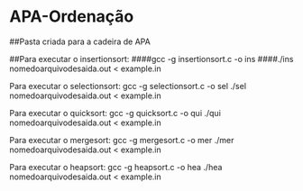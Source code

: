 # APA-Ordenação
##Pasta criada para a cadeira de APA

##Para executar o insertionsort:
####gcc -g  insertionsort.c -o ins
####./ins nomedoarquivodesaida.out < example.in

Para executar o selectionsort:
gcc -g selectionsort.c -o sel
./sel nomedoarquivodesaida.out < example.in

Para executar o quicksort:
gcc -g quicksort.c -o qui
./qui nomedoarquivodesaida.out < example.in

Para executar o mergesort:
gcc -g mergesort.c -o mer
./mer nomedoarquivodesaida.out < example.in

Para executar o heapsort:
gcc -g heapsort.c -o hea
./hea nomedoarquivodesaida.out < example.in

